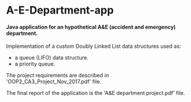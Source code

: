 # A-E-Department-app
#### Java application for an hypothetical A&amp;E (accident and emergency) department.

Implementation of a custom Doubly Linked List data structures used as:

- a queue (LIFO) data structure.
- a priority queue.

The project requirements are described in 'OOP2_CA3_Project_Nov_2017.pdf' file.

The final report of the application is the 'A&E department project.pdf' file.
